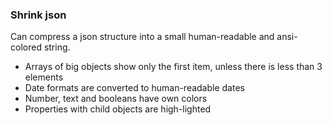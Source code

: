 ### Shrink json

Can compress a json structure into a small human-readable and ansi-colored string.

- Arrays of big objects show only the first item, unless there is less than 3 elements
- Date formats are converted to human-readable dates
- Number, text and booleans have own colors
- Properties with child objects are high-lighted


